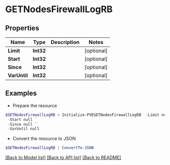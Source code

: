 # GETNodesFirewallLogRB
## Properties

Name | Type | Description | Notes
------------ | ------------- | ------------- | -------------
**Limit** | **Int32** |  | [optional] 
**Start** | **Int32** |  | [optional] 
**Since** | **Int32** |  | [optional] 
**VarUntil** | **Int32** |  | [optional] 

## Examples

- Prepare the resource
```powershell
$GETNodesFirewallLogRB = Initialize-PVEGETNodesFirewallLogRB  -Limit null `
 -Start null `
 -Since null `
 -VarUntil null
```

- Convert the resource to JSON
```powershell
$GETNodesFirewallLogRB | ConvertTo-JSON
```

[[Back to Model list]](../README.md#documentation-for-models) [[Back to API list]](../README.md#documentation-for-api-endpoints) [[Back to README]](../README.md)

